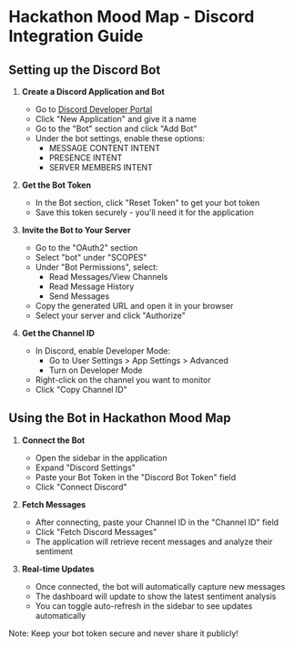 # Hackathon Mood Map - Discord Integration Guide

## Setting up the Discord Bot

1. **Create a Discord Application and Bot**
   - Go to [Discord Developer Portal](https://discord.com/developers/applications)
   - Click "New Application" and give it a name
   - Go to the "Bot" section and click "Add Bot"
   - Under the bot settings, enable these options:
     - MESSAGE CONTENT INTENT
     - PRESENCE INTENT
     - SERVER MEMBERS INTENT

2. **Get the Bot Token**
   - In the Bot section, click "Reset Token" to get your bot token
   - Save this token securely - you'll need it for the application

3. **Invite the Bot to Your Server**
   - Go to the "OAuth2" section
   - Select "bot" under "SCOPES"
   - Under "Bot Permissions", select:
     - Read Messages/View Channels
     - Read Message History
     - Send Messages
   - Copy the generated URL and open it in your browser
   - Select your server and click "Authorize"

4. **Get the Channel ID**
   - In Discord, enable Developer Mode:
     - Go to User Settings > App Settings > Advanced
     - Turn on Developer Mode
   - Right-click on the channel you want to monitor
   - Click "Copy Channel ID"

## Using the Bot in Hackathon Mood Map

1. **Connect the Bot**
   - Open the sidebar in the application
   - Expand "Discord Settings"
   - Paste your Bot Token in the "Discord Bot Token" field
   - Click "Connect Discord"

2. **Fetch Messages**
   - After connecting, paste your Channel ID in the "Channel ID" field
   - Click "Fetch Discord Messages"
   - The application will retrieve recent messages and analyze their sentiment

3. **Real-time Updates**
   - Once connected, the bot will automatically capture new messages
   - The dashboard will update to show the latest sentiment analysis
   - You can toggle auto-refresh in the sidebar to see updates automatically

Note: Keep your bot token secure and never share it publicly!
